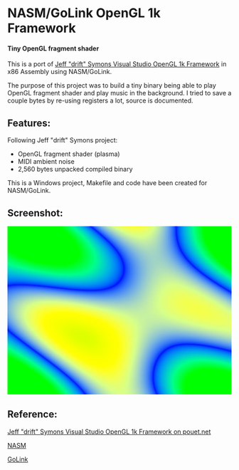# NASM/GoLink OpenGL 1k Framework
 
#### Tiny OpenGL fragment shader

This is a port of [Jeff "drift" Symons Visual Studio OpenGL 1k Framework](http://www.pouet.net/topic.php?which=10038&page=2#c480977) in x86 Assembly using NASM/GoLink.

The purpose of this project was to build a tiny binary being able to play OpenGL fragment shader and play music in the background. I tried to save a couple bytes by re-using registers a lot, source is documented.

## Features:

Following Jeff "drift" Symons project:

* OpenGL fragment shader (plasma)
* MIDI ambient noise
* 2,560 bytes unpacked compiled binary

This is a Windows project, Makefile and code have been created for NASM/GoLink.

## Screenshot:
![Plasma fragment shader](https://raw.githubusercontent.com/mrt-prodz/NASM-OpenGL-1k-Framework/master/screenshot.jpg)

## Reference:
[Jeff "drift" Symons Visual Studio OpenGL 1k Framework on pouet.net](http://www.pouet.net/topic.php?which=10038&page=2#c480977)

[NASM](http://www.nasm.us/)

[GoLink](http://www.godevtool.com/)
